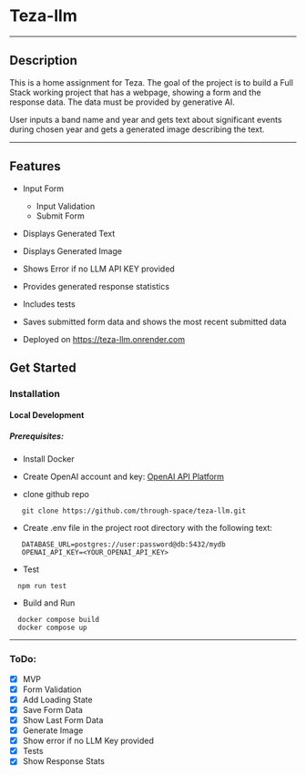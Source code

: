 #  Teza-llm
___
## Description

This is a home assignment for Teza.
The goal of the project is to build a Full Stack working project that has a webpage, showing a form and the response data.
The data must be provided by generative AI.

User inputs a band name and year and gets text about significant events during chosen year and gets a generated image describing the text. 
___


## Features
- Input Form
  - Input Validation
  - Submit Form
- Displays Generated Text
- Displays Generated Image
- Shows Error if no LLM API KEY provided
- Provides generated response statistics
- Includes tests
- Saves submitted form data and shows the most recent submitted data

- Deployed on https://teza-llm.onrender.com

## Get Started

### Installation
#### Local Development
##### Prerequisites:
 - Install Docker
 - Create OpenAI account and key: [OpenAI API Platform](https://openai.com/api/)

    

 
 - clone github repo 
```shell
   git clone https://github.com/through-space/teza-llm.git
```

 - Create .env file in the project root directory with the following text:
 ```dotenv
    DATABASE_URL=postgres://user:password@db:5432/mydb
    OPENAI_API_KEY=<YOUR_OPENAI_API_KEY>
```

- Test
```shell
  npm run test
```

- Build and Run 
```shell
  docker compose build 
  docker compose up
```

___

### ToDo:
- [x] MVP
- [x] Form Validation
- [x] Add Loading State
- [x] Save Form Data
- [x] Show Last Form Data
- [x] Generate Image
- [x] Show error if no LLM Key provided
- [x] Tests
- [x] Show Response Stats
